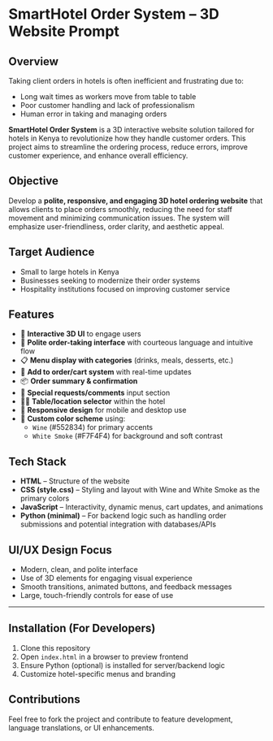 # SmartHotel Order System – 3D Website Prompt

## Overview

Taking client orders in hotels is often inefficient and frustrating due to:
- Long wait times as workers move from table to table
- Poor customer handling and lack of professionalism
- Human error in taking and managing orders

**SmartHotel Order System** is a 3D interactive website solution tailored for hotels in Kenya to revolutionize how they handle customer orders. This project aims to streamline the ordering process, reduce errors, improve customer experience, and enhance overall efficiency.

## Objective

Develop a **polite, responsive, and engaging 3D hotel ordering website** that allows clients to place orders smoothly, reducing the need for staff movement and minimizing communication issues. The system will emphasize user-friendliness, order clarity, and aesthetic appeal.

## Target Audience

- Small to large hotels in Kenya
- Businesses seeking to modernize their order systems
- Hospitality institutions focused on improving customer service

## Features

- 🎯 **Interactive 3D UI** to engage users
- 🧾 **Polite order-taking interface** with courteous language and intuitive flow
- 📋 **Menu display with categories** (drinks, meals, desserts, etc.)
- 🛒 **Add to order/cart system** with real-time updates
- 📦 **Order summary & confirmation**
- 💬 **Special requests/comments** input section
- 🧍‍♂️ **Table/location selector** within the hotel
- 📱 **Responsive design** for mobile and desktop use
- 🎨 **Custom color scheme** using:
  - `Wine` (#552834) for primary accents
  - `White Smoke` (#F7F4F4) for background and soft contrast

## Tech Stack

- **HTML** – Structure of the website
- **CSS (style.css)** – Styling and layout with Wine and White Smoke as the primary colors
- **JavaScript** – Interactivity, dynamic menus, cart updates, and animations
- **Python (minimal)** – For backend logic such as handling order submissions and potential integration with databases/APIs

## UI/UX Design Focus

- Modern, clean, and polite interface
- Use of 3D elements for engaging visual experience
- Smooth transitions, animated buttons, and feedback messages
- Large, touch-friendly controls for ease of use


---

## Installation (For Developers)

1. Clone this repository
2. Open `index.html` in a browser to preview frontend
3. Ensure Python (optional) is installed for server/backend logic
4. Customize hotel-specific menus and branding

## Contributions

Feel free to fork the project and contribute to feature development, language translations, or UI enhancements.


